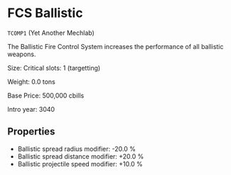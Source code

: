 # FCS Ballistic

`TCOMP1` (Yet Another Mechlab)

The Ballistic Fire Control System increases the performance of all ballistic weapons.

Size: Critical slots: 1 (targetting)

Weight: 0.0 tons

Base Price: 500,000 cbills

Intro year: 3040

## Properties
* Ballistic spread radius modifier: -20.0 %
* Ballistic spread distance modifier: +20.0 %
* Ballistic projectile speed modifier: +10.0 %
